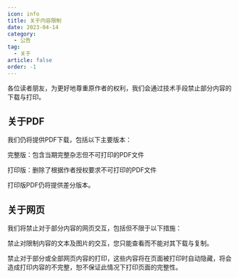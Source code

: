 ```yaml
---
icon: info
title: 关于内容限制
date: 2023-04-14
category:
  - 公告
tag:
  - 关于
article: false
order: -1
---
```


各位读者朋友，为更好地尊重原作者的权利，我们会通过技术手段禁止部分内容的下载与打印。

## 关于PDF

我们仍将提供PDF下载，包括以下主要版本：
  
完整版：包含当期完整杂志但不可打印的PDF文件

打印版：删除了根据作者授权要求不可打印的PDF文件

打印版PDF仍将提供差分版本。

## 关于网页

我们将禁止对于部分内容的网页交互，包括但不限于以下措施：

禁止对限制内容的文本及图片的交互，您只能查看而不能对其下载与复制。

禁止对于部分或全部网页内容的打印，这些内容将在页面被打印时自动隐藏，将会造成打印内容的不完整，恕不保证此情况下打印页面的完整性。<eod />